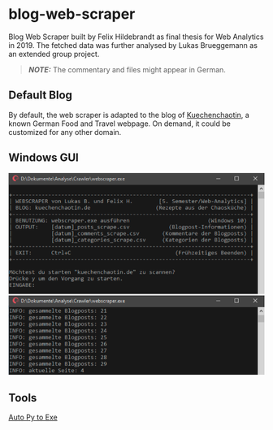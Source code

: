 # blog-web-scraper

Blog Web Scraper built by Felix Hildebrandt as final thesis for Web Analytics in 2019. The fetched data was further analysed by Lukas Brueggemann as an extended group project.

> **_NOTE:_** The commentary and files might appear in German.

## Default Blog

By default, the web scraper is adapted to the blog of
[Kuechenchaotin](https://kuechenchaotin.de/), a known German Food and Travel webpage. On demand, it could be customized for any other domain.

## Windows GUI

![Screenshot Startup](./img/scraper_01.png)
![Screenshot Scraping](./img/scraper_02.png)


## Tools

[Auto Py to Exe](https://pypi.org/project/auto-py-to-exe/)
